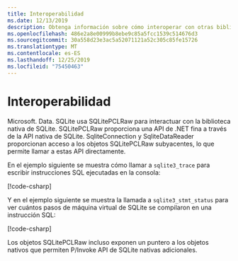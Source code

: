 ```yaml
---
title: Interoperabilidad
ms.date: 12/13/2019
description: Obtenga información sobre cómo interoperar con otras bibliotecas de SQLite.
ms.openlocfilehash: 486e2a8e00999b8ebe9c85a5fcc1539c514676d3
ms.sourcegitcommit: 30a558d23e3ac5a52071121a52c305c85fe15726
ms.translationtype: MT
ms.contentlocale: es-ES
ms.lasthandoff: 12/25/2019
ms.locfileid: "75450463"
---
```

# <a name="interoperability"></a>Interoperabilidad

Microsoft. Data. SQLite usa SQLitePCLRaw para interactuar con la biblioteca nativa de SQLite. SQLitePCLRaw proporciona una API de .NET fina a través de la API nativa de SQLite. SqliteConnection y SqliteDataReader proporcionan acceso a los objetos SQLitePCLRaw subyacentes, lo que permite llamar a estas API directamente.

En el ejemplo siguiente se muestra cómo llamar a `sqlite3_trace` para escribir instrucciones SQL ejecutadas en la consola:

[!code-csharp[](../../../../samples/snippets/standard/data/sqlite/InteropSample/Program.cs?name=snippet_Trace)]

Y en el ejemplo siguiente se muestra la llamada a `sqlite3_stmt_status` para ver cuántos pasos de máquina virtual de SQLite se compilaron en una instrucción SQL:

[!code-csharp[](../../../../samples/snippets/standard/data/sqlite/InteropSample/Program.cs?name=snippet_StatementStatus)]

Los objetos SQLitePCLRaw incluso exponen un puntero a los objetos nativos que permiten P/Invoke API de SQLite nativas adicionales.
